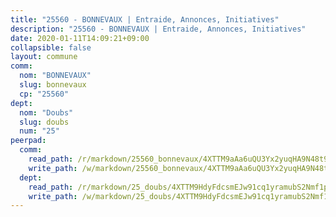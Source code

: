 ```yaml
---
title: "25560 - BONNEVAUX | Entraide, Annonces, Initiatives"
description: "25560 - BONNEVAUX | Entraide, Annonces, Initiatives"
date: 2020-01-11T14:09:21+09:00
collapsible: false
layout: commune
comm:
  nom: "BONNEVAUX"
  slug: bonnevaux
  cp: "25560"
dept:
  nom: "Doubs"
  slug: doubs
  num: "25"
peerpad:
  comm:
    read_path: /r/markdown/25560_bonnevaux/4XTTM9aAa6uQU3Yx2yuqHA9N48t9GCEjEfxpkTRFDktHpd3GW
    write_path: /w/markdown/25560_bonnevaux/4XTTM9aAa6uQU3Yx2yuqHA9N48t9GCEjEfxpkTRFDktHpd3GW-K3TgULWecq2YtYv8H9VteVS4FkkAC2DSJLk8r4vjutLzcApPeb9CboBeTqgMnHK92S73iWBvJYDCyHKt3uiZvoJjj4DtNYKhpmfiBhcQNw83AiSsCwJTnbezHWDB1XC2StdAarUa
  dept:
    read_path: /r/markdown/25_doubs/4XTTM9HdyFdcsmEJw91cq1yramubS2Nmf1ps2s84xcMxY74Zv
    write_path: /w/markdown/25_doubs/4XTTM9HdyFdcsmEJw91cq1yramubS2Nmf1ps2s84xcMxY74Zv-K3TgURza6A4QY75MscA2g52nUX9tjMQaHW9mgBSgyRKNNp3M6gkaXA9iDDtpbSx22mTSZbQLYS1izbwsznz8e9u5BERCmGKxZ379xV2nAaDe1bGyxrjytc7G1EcbGtknRFYQ1Lxp
---
```


